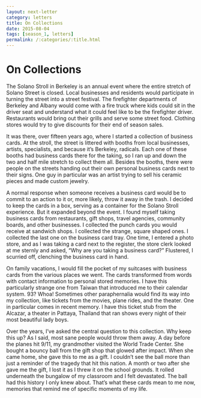 ```yaml
---
layout: next-letter
category: letters
title: On Collections
date: 2015-08-04
tags: [season_1, letters]
permalink: /:categories/:title.html
---
```


# On Collections

The Solano Stroll in Berkeley is an annual event where the entire stretch of Solano Street is closed. Local businesses and residents would participate in turning the street into a street festival. The firefighter departments of Berkeley and Albany would come with a fire truck where kids could sit in the driver seat and understand what it could feel like to be the firefighter driver. Restaurants would bring out their grills and serve some street food. Clothing stores would try to give discounts for their end of season sales.

It was there, over fifteen years ago, where I started a collection of business cards. At the stroll, the street is littered with booths from local businesses, artists, specialists, and because it’s Berkeley, radicals. Each one of these booths had business cards there for the taking, so I ran up and down the two and half mile stretch to collect them all. Besides the booths, there were people on the streets handing out their own personal business cards next to their signs. One guy in particular was an artist trying to sell his ceramic pieces and made custom jewelry.

A normal response when someone receives a business card would be to commit to an action to it or, more likely, throw it away in the trash. I decided to keep the cards in a box, serving as a container for the Solano Stroll experience. But it expanded beyond the event. I found myself taking business cards from restaurants, gift shops, travel agencies, community boards, and other businesses. I collected the punch cards you would receive at sandwich shops. I collected the strange, square shaped ones. I collected the last one on the business card tray. One time, I entered a photo store, and as I was taking a card next to the register, the store clerk looked at me sternly and asked, “Why are you taking a business card?” Flustered, I scurried off, clenching the business card in hand.

On family vacations, I would fill the pocket of my suitcases with business cards from the various places we went. The cards transformed from words with contact information to personal stored memories. I have this particularly strange one from Taiwan that introduced me to their calendar system. 93? Whoa! Sometimes other paraphernalia would find its way into my collection, like tickets from the movies, plane rides, and the theater. One in particular comes in recent memory. I have this ticket stub from the Alcazar, a theater in Pattaya, Thailand that ran shows every night of their most beautiful lady boys.

Over the years, I’ve asked the central question to this collection. Why keep this up? As I said, most sane people would throw them away. A day before the planes hit 9/11, my grandmother visited the World Trade Center. She bought a bouncy ball from the gift shop that glowed after impact. When she came home, she gave this to me as a gift. I couldn’t see the ball more than just a reminder of the tragedy that hit this nation. A month or two after she gave me the gift, I lost it as I threw it on the school grounds. It rolled underneath the bungalow of my classroom and I felt devastated. The ball had this history I only knew about. That’s what these cards mean to me now, memories that remind me of specific moments of my life.  
